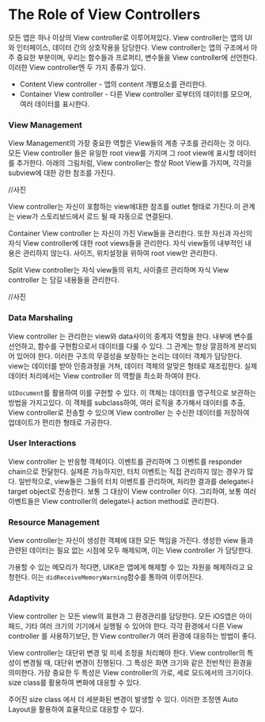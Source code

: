 # The Role of View Controllers

모든 앱은 하나 이상의 View controller로 이루어져있다. View controller는 앱의 UI와 인터페이스, 데이터 간의 상호작용을 담당한다. View controller는 앱의 구조에서 아주 중요한 부분이며, 우리는 함수들과 프로퍼티, 변수들을 View controller에 선언한다. 이러한 View controller엔 두 가지 종류가 있다.

- Content View controller - 앱의 content 개별요소를 관리한다.
- Container View controller - 다른 View controller 로부터의 데이터를 모으며, 여러 데이터를 표시한다.



### View Management

View Management의 가장 중요한 역할은 View들의 계층 구조를 관리하는 것 이다. 모든 View controller 들은 유일한 root view를 가지며 그 root view에 표시할 데이터를 추가한다. 아래의 그림처럼, View controller는 항상 Root View를 가지며, 각각을 subview에 대한 강한 참조를 가진다.

//사진

View controller는 자신이 포함하는 view에대한 참조를 outlet 형태로 가진다.이 관계는 view가 스토리보드에서 로드 될 때 자동으로 연결된다.

Container View controller 는 자신이 가진 View들을 관리한다. 또한 자신과 자신의 자식 View controller에 대한 root views들을 관리한다. 자식 view들의 내부적인 내용은 관리하지 않는다. 사이즈, 위치설정을 위하여 root view만 관리한다. 

Split View controller는 자식 view들의 위치, 사이즐르 관리하며 자식 View controller 는 담길 내용들을 관리한다.

//사진



### Data Marshaling

View controller 는 관리한는 view와 data사이의 중계자 역할을 한다. 내부에 변수를 선언하고, 함수를 구현함으로서 데이터를 다룰 수 있다. 그 관계는 항상 깔끔하게 분리되어 있어야 한다. 이러한 구조의 무결성을 보장하는 논리는 데이터 객체가 담당한다. view는 데이터를 받아 인증과정을 거쳐, 데이터 객체의 알맞은 형태로 재조립한다. 실제 데이터 처리에서는 View controller 의 역할을 최소화 하여야 한다.

`UIDocument`를 활용하여 이를 구현할 수 있다. 이 객체는 데이터를 영구적으로 보관하는 방법을 가지고있다. 이 객체를 subclass하여,  여러 로직을 추가해서 데이터를 추출, View controller로 전송할 수 있으며 View controller 는 수신한 데이터를 저장하여 업데이트가 편리한 형태로 가공한다.



### User Interactions

View controller 는 반응형 객체이다. 이벤트를 관리하며 그 이벤트를  responder chain으로 전달한다.  실제론 가능하지만, 터치 이벤트는 직접 관리하지 않는 경우가 많다.  일반적으로, view들은 그들의 터치 이벤트를 관리하며, 처리한 결과를 delegate나 target object로 전송한다. 보통 그 대상이 View controller 이다. 그리하여, 보통 여러 이벤트들은 View controller의 delegate나 action method로 관리한다. 



### Resource Management

View controller는 자신이 생성한 객체에 대한 모든 책임을 가진다. 생성한 view 들과 관련된 데이터는 필요 없는 시점에 모두 해제되며, 이는 View controller 가 담당한다. 

가용할 수 있는 메모리가 적다면, UIKit은 앱에게 해제할 수 있는 자원을 해제하라고 요청한다. 이는 `didReceiveMemoryWarning`함수를 통하여 이루어진다. 



### Adaptivity

View controller 는 모든 view의 표현과 그 환경관리를 담당한다. 모든 iOS앱은 아이패드, 기타 여러 크기의 기기에서 실행될 수 있어야 한다. 각각 환경에서 다른 View controller 를 사용하기보단, 한 View controller가 여러 환경에 대응하는 방법이 좋다. 

View controller는 대단위 변경 및 미세 조정을 처리해야 한다. View controller의 특성이 변경될 때, 대단위 변경이 진행된다. 그 특성은 화면 크기와 같은 전반적인 환경을 의미한다. 가장 중요한 두 특성은 View controller의 가로, 세로 모드에서의 크기이다. size  class를 활용하여 변화에 대응할 수 있다. 

주어진 size class 에서 더 세분화된 변경이 발생할 수 있다. 이러한 조정엔 Auto Layout을 활용하여 효율적으로 대응할 수 있다.